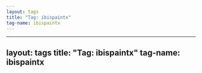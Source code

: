 ```yaml
---
layout: tags
title: "Tag: ibispaintx"
tag-name: ibispaintx
---
```

---
layout: tags
title: "Tag: ibispaintx"
tag-name: ibispaintx
---

